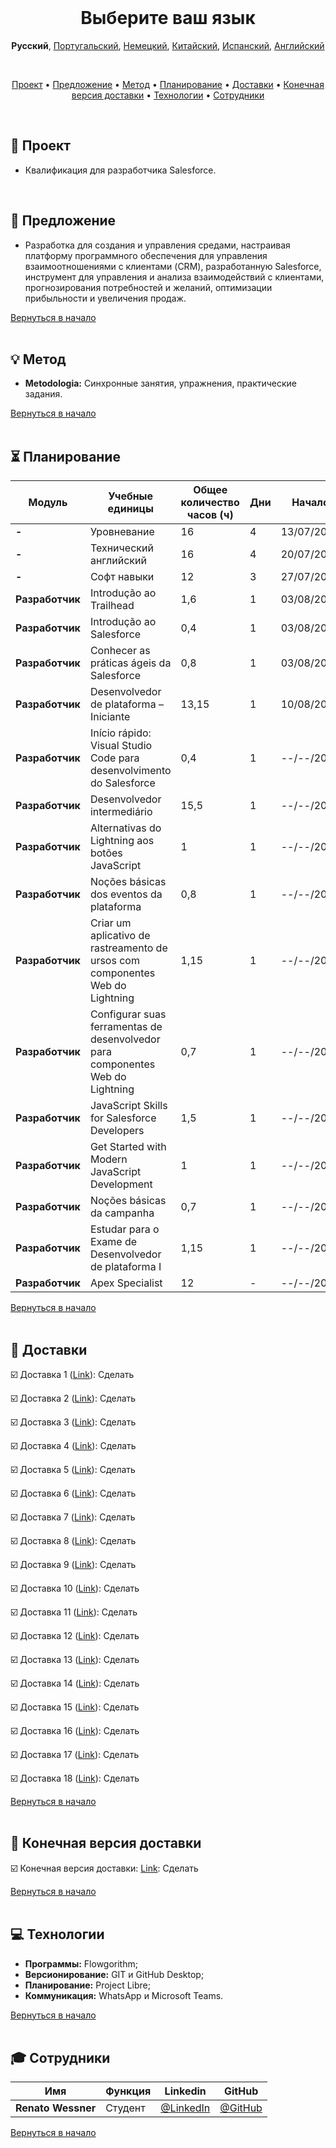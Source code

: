 <br>

<h1 align="center">
    <a id="выберите-ваш-язык">Выберите ваш язык</a>
</h1>
<p align="center">
    <strong>Русский</strong>, 
    <a href="https://github.com/renato-wessmer/FAT/blob/main/salesforce_developer/README.md">Португальский</a>, 
    <a href="https://github.com/renato-wessmer/FAT/blob/main/salesforce_developer/README_German.md">Немецкий</a>, 
    <a href="https://github.com/renato-wessmer/FAT/blob/main/salesforce_developer/README_Chinese.md">Китайский</a>, 
    <a href="https://github.com/renato-wessmer/FAT/blob/main/salesforce_developer/README_Spanish.md">Испанский</a>, 
    <a href="https://github.com/renato-wessmer/FAT/blob/main/salesforce_developer/README_English.md">Английский</a>
</p>

<br>

<p align="center">
  <a href ="#rocket-проект">Проект</a>  •
  <a href ="#dart-предложение">Предложение</a>  •
  <a href ="#bulb-метод">Метод</a>  •
  <a href ="#hourglass_flowing_sand-планирование">Планирование</a>  •
  <a href ="#calendar-as-доставки">Доставки</a>  •
  <a href ="#camera_flash-as-конечная-версия-доставки">Конечная версия доставки</a>  •
  <a href ="#computer-технологии">Технологии</a>  •
  <a href ="#mortar_board-сотрудники">Сотрудники</a>
</p>

<br>

## :rocket: Проект

* Квалификация для разработчика Salesforce.
<br>

## :dart: Предложение

* Разработка для создания и управления средами, настраивая платформу программного обеспечения для управления взаимоотношениями с клиентами (CRM), разработанную Salesforce, инструмент для управления и анализа взаимодействий с клиентами, прогнозирования потребностей и желаний, оптимизации прибыльности и увеличения продаж.

<a href ="#выберите-ваш-язык">Вернуться в начало</a>  
<br> 

## :bulb: Метод

* **Metodologia:** Синхронные занятия, упражнения, практические задания.

<a href ="#выберите-ваш-язык">Вернуться в начало</a>  
<br> 

## :hourglass_flowing_sand: Планирование
      
|Модуль| Учебные единицы|Общее количество часов (ч)|Дни|Начало|Конец|
|--------|--------|--------|--------|--------|--------|
|**-**|Уровневание|16|4|13/07/2024|03/08/2024|
|**-**|Технический английский|16|4|20/07/2024|19/10/2024|
|**-**|Софт навыки|12|3|27/07/2024|26/10/2024|
|**Разработчик**|Introdução ao Trailhead|1,6|1|03/08/2024|03/08/2024|
|**Разработчик**|Introdução ao Salesforce|0,4|1|03/08/2024|03/08/2024|
|**Разработчик**|Conhecer as práticas ágeis da Salesforce|0,8|1|03/08/2024|03/08/2024|
|**Разработчик**|Desenvolvedor de plataforma – Iniciante|13,15|1|10/08/2024|10/08/2024|
|**Разработчик**|Início rápido: Visual Studio Code para desenvolvimento do Salesforce|0,4|1|--/--/2024|--/--/2024|
|**Разработчик**|Desenvolvedor intermediário|15,5|1|--/--/2024|--/--/2024|
|**Разработчик**|Alternativas do Lightning aos botões JavaScript|1|1|--/--/2024|--/--/2024|
|**Разработчик**|Noções básicas dos eventos da plataforma|0,8|1|--/--/2024|--/--/2024|
|**Разработчик**|Criar um aplicativo de rastreamento de ursos com componentes Web do Lightning|1,15|1|--/--/2024|--/--/2024|
|**Разработчик**|Configurar suas ferramentas de desenvolvedor para componentes Web do Lightning|0,7|1|--/--/2024|--/--/2024|
|**Разработчик**|JavaScript Skills for Salesforce Developers|1,5|1|--/--/2024|--/--/2024|
|**Разработчик**|Get Started with Modern JavaScript Development|1|1|--/--/2024|--/--/2024|
|**Разработчик**|Noções básicas da campanha|0,7|1|--/--/2024|--/--/2024|
|**Разработчик**|Estudar para o Exame de Desenvolvedor de plataforma I|1,15|1|--/--/2024|--/--/2024|
|**Разработчик**|Apex Specialist|12|-|--/--/2024|--/--/2024|

<a href ="#выберите-ваш-язык">Вернуться в начало</a>  
<br> 

## :calendar: Доставки 

☑️ Доставка 1 ([Link](https://github.com/renato-wessmer/FAT/tree/main/salesforce_developer/bases/knowledge_leveling)): Сделать<!-- Завершено: heavy_check_mark-->

☑️ Доставка 2 ([Link](https://github.com/renato-wessmer/FAT/tree/main/salesforce_developer/bases/instrumental_english)): Сделать<!-- Завершено: heavy_check_mark-->

☑️ Доставка 3 ([Link](https://github.com/renato-wessmer/FAT/tree/main/salesforce_developer/bases/soft_skills)): Сделать<!-- Завершено: heavy_check_mark-->

☑️ Доставка 4 ([Link](https://github.com/renato-wessmer/FAT/tree/main/salesforce_developer/salesforce_developer_trails/get_started_with_trailhead)): Сделать<!-- Завершено: heavy_check_mark-->

☑️ Доставка 5 ([Link](https://github.com/renato-wessmer/FAT/tree/main/salesforce_developer/salesforce_developer_trails/get_to_know_salesforce)): Сделать<!-- Завершено: heavy_check_mark-->

☑️ Доставка 6 ([Link](https://github.com/renato-wessmer/FAT/tree/main/salesforce_developer/salesforce_developer_trails/learn_salesforce_agile_practices)): Сделать<!-- Завершено: heavy_check_mark-->

☑️ Доставка 7 ([Link](https://github.com/renato-wessmer/FAT/tree/main/salesforce_developer/salesforce_developer_trails/platform_developer_beginner)): Сделать<!-- Завершено: heavy_check_mark-->

☑️ Доставка 8 ([Link](https://github.com/renato-wessmer/FAT/tree/main/salesforce_developer/salesforce_developer_trails/quick_start_visual_studio_code_for_salesforce_development)): Сделать<!-- Завершено: heavy_check_mark-->

☑️ Доставка 9 ([Link](https://github.com/renato-wessmer/FAT/tree/main/salesforce_developer/salesforce_developer_trails/developer_intermediate)): Сделать<!-- Завершено: heavy_check_mark-->

☑️ Доставка 10 ([Link](https://github.com/renato-wessmer/FAT/tree/main/salesforce_developer/salesforce_developer_trails/lightning_alternatives_to_javascript_buttons)): Сделать<!-- Завершено: heavy_check_mark-->

☑️ Доставка 11 ([Link](https://github.com/renato-wessmer/FAT/tree/main/salesforce_developer/salesforce_developer_trails/platform_events_basics)): Сделать<!-- Завершено: heavy_check_mark-->

☑️ Доставка 12 ([Link](https://github.com/renato-wessmer/FAT/tree/main/salesforce_developer/salesforce_developer_trails/build_a_bear_tracking_app_with_lightning_web_components)): Сделать<!-- Завершено: heavy_check_mark-->

☑️ Доставка 13 ([Link](https://github.com/renato-wessmer/FAT/tree/main/salesforce_developer/salesforce_developer_trails/set_up_your_lightning_web_components_developer_tools)): Сделать<!-- Завершено: heavy_check_mark-->

☑️ Доставка 14 ([Link](https://github.com/renato-wessmer/FAT/tree/main/salesforce_developer/salesforce_developer_trails/javascript_skills_for_salesforce_developers)): Сделать<!-- Завершено: heavy_check_mark-->

☑️ Доставка 15 ([Link](https://github.com/renato-wessmer/FAT/tree/main/salesforce_developer/salesforce_developer_trails/get_started_with_modern_javascript_development)): Сделать<!-- Завершено: heavy_check_mark-->

☑️ Доставка 16 ([Link](https://github.com/renato-wessmer/FAT/tree/main/salesforce_developer/salesforce_developer_trails/campaign_basics)): Сделать<!-- Завершено: heavy_check_mark-->

☑️ Доставка 17 ([Link](https://github.com/renato-wessmer/FAT/tree/main/salesforce_developer/salesforce_developer_trails/study_for_the_platform_developer_i_exam)): Сделать<!-- Завершено: heavy_check_mark-->

☑️ Доставка 18 ([Link](https://github.com/renato-wessmer/FAT/tree/main/salesforce_developer/salesforce_developer_trails/apex_specialist)): Сделать<!-- Завершено: heavy_check_mark-->

<a href ="#выберите-ваш-язык">Вернуться в начало</a>  
<br> 

## :camera_flash: Конечная версия доставки

☑️ Конечная версия доставки: [Link](https://): Сделать<!-- Завершено: heavy_check_mark-->

<a href ="#выберите-ваш-язык">Вернуться в начало</a>  
<br> 

## :computer: Технологии

* **Программы:** Flowgorithm;
* **Версионирование:** GIT и GitHub Desktop;
* **Планирование:** Project Libre;
* **Коммуникация:** WhatsApp и Microsoft Teams.

<a href ="#выберите-ваш-язык">Вернуться в начало</a>  
<br>     
      
## :mortar_board: Сотрудники

|Имя|Функция|Linkedin|GitHub|
| -------- |-------- |-------- |-------- |
|**Renato Wessner**|Студент| [@LinkedIn](https://www.linkedin.com/in/renato-wessmer-dev-gpti/)|[@GitHub](https://github.com/renato-wessmer)|

<a href ="#выберите-ваш-язык">Вернуться в начало</a>  
<br> 

 